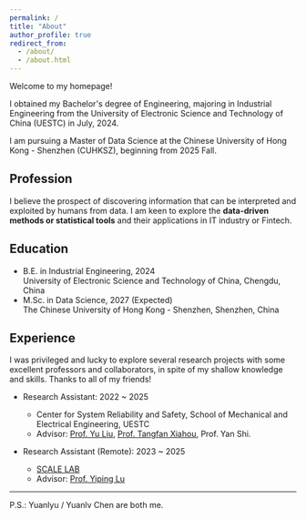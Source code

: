 ```yaml
---
permalink: /
title: "About"
author_profile: true
redirect_from: 
  - /about/
  - /about.html
---
```


Welcome to my homepage!

I obtained my Bachelor's degree of Engineering, majoring in Industrial Engineering from the University of Electronic Science and Technology of China (UESTC) in July, 2024. 

I am pursuing a Master of Data Science at the Chinese University of Hong Kong - Shenzhen (CUHKSZ), beginning from 2025 Fall.

Profession
------
I believe the prospect of discovering information that can be interpreted and exploited by humans from data. I am keen to explore the **data-driven methods or statistical tools** and their applications in IT industry or Fintech.

Education
------
* B.E. in Industrial Engineering, 2024 <br> University of Electronic Science and Technology of China, Chengdu, China
* M.Sc. in Data Science, 2027 (Expected) <br> The Chinese University of Hong Kong - Shenzhen, Shenzhen, China

Experience
------
I was privileged and lucky to explore several research projects with some excellent professors and collaborators, in spite of my shallow knowledge and skills. Thanks to all of my friends!

* Research Assistant: 2022 ~ 2025
  * Center for System Reliability and Safety, School of Mechanical and Electrical Engineering, UESTC
  * Advisor: [Prof. Yu Liu](https://faculty.uestc.edu.cn/yuliu/en/index.htm), [Prof. Tangfan Xiahou](https://scholar.google.com/citations?user=iandqcUAAAAJ), Prof. Yan Shi.
 
* Research Assistant (Remote): 2023 ~ 2025
  * [SCALE LAB](https://scale-lab-northwestern.github.io/)
  * Advisor: [Prof. Yiping Lu](https://2prime.github.io/)


------
P.S.: Yuanlyu / Yuanlv Chen are both me.

